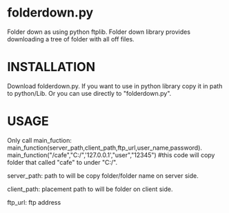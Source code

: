 # folderdown.py
Folder down as using python ftplib. Folder down library provides downloading a tree of folder with all off files. 

# INSTALLATION

Download folderdown.py. If you want to use in python library copy it in path to python/Lib. Or you can use directly to "folderdown.py".

# USAGE

Only call main_fuction:
main_function(server_path,client_path,ftp_url,user_name,password).
main_function("/cafe","C:/",'127.0.0.1',"user","12345")  #this code will copy folder that called "cafe" to under "C:/".

server_path: path to will be copy folder/folder name on server side.

client_path: placement path to will be folder on client side.

ftp_url: ftp address




 
